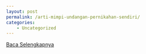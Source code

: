 ```yaml
---
layout: post
permalink: /arti-mimpi-undangan-pernikahan-sendiri/
categories:
    - Uncategorized
---
```


[Baca Selengkapnya](/01)